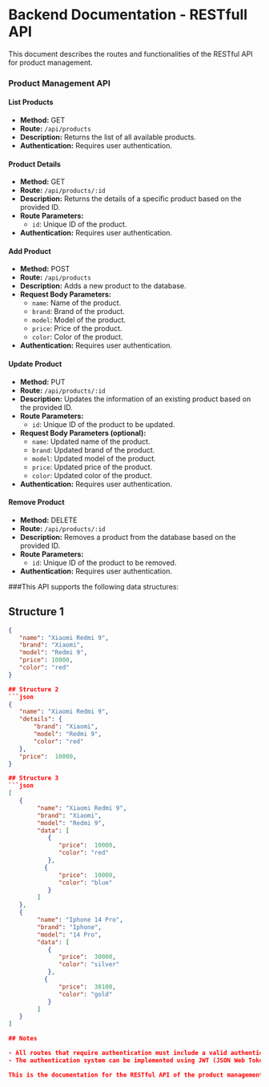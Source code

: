 # Backend Documentation - RESTfull API

This document describes the routes and functionalities of the RESTful API for product management.

### Product Management API

#### List Products

- **Method:** GET
- **Route:** `/api/products`
- **Description:** Returns the list of all available products.
- **Authentication:** Requires user authentication.

#### Product Details

- **Method:** GET
- **Route:** `/api/products/:id`
- **Description:** Returns the details of a specific product based on the provided ID.
- **Route Parameters:**
  - `id`: Unique ID of the product.
- **Authentication:** Requires user authentication.

#### Add Product

- **Method:** POST
- **Route:** `/api/products`
- **Description:** Adds a new product to the database.
- **Request Body Parameters:**
  - `name`: Name of the product.
  - `brand`: Brand of the product.
  - `model`: Model of the product.
  - `price`: Price of the product.
  - `color`: Color of the product.
- **Authentication:** Requires user authentication.

#### Update Product

- **Method:** PUT
- **Route:** `/api/products/:id`
- **Description:** Updates the information of an existing product based on the provided ID.
- **Route Parameters:**
  - `id`: Unique ID of the product to be updated.
- **Request Body Parameters (optional):**
  - `name`: Updated name of the product.
  - `brand`: Updated brand of the product.
  - `model`: Updated model of the product.
  - `price`: Updated price of the product.
  - `color`: Updated color of the product.
- **Authentication:** Requires user authentication.

#### Remove Product

- **Method:** DELETE
- **Route:** `/api/products/:id`
- **Description:** Removes a product from the database based on the provided ID.
- **Route Parameters:**
  - `id`: Unique ID of the product to be removed.
- **Authentication:** Requires user authentication.

###This API supports the following data structures:

## Structure 1

````json
{
   "name": "Xiaomi Redmi 9",
   "brand": "Xiaomi",
   "model": "Redmi 9",
   "price": 10000,
   "color": "red"
}

## Structure 2
```json
{
   "name": "Xiaomi Redmi 9",
   "details": {
       "brand": "Xiaomi",
       "model": "Redmi 9",
       "color": "red"
   },
   "price":  10000,
}

## Structure 3
```json
[
   {
        "name": "Xiaomi Redmi 9",
        "brand": "Xiaomi",
        "model": "Redmi 9",
        "data": [
           {
        	  "price":  10000,
        	  "color": "red"
           },
          {
        	  "price":  10000,
        	  "color": "blue"
           }
        ]
   },
   {
        "name": "Iphone 14 Pro",
        "brand": "Iphone",
        "model": "14 Pro",
        "data": [
           {
        	  "price":  30000,
        	  "color": "silver"
           },
          {
        	  "price":  30100,
        	  "color": "gold"
           }
        ]
   }
]

## Notes

- All routes that require authentication must include a valid authentication token in the request header.
- The authentication system can be implemented using JWT (JSON Web Tokens) or another secure method.

This is the documentation for the RESTful API of the product management backend.
````
